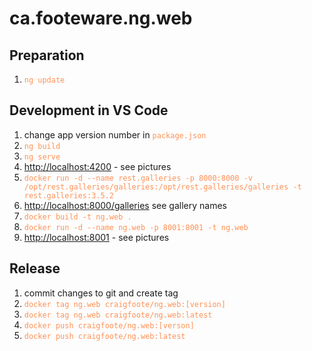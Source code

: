 # ca.footeware.ng.web

<style>
    code {
        background-color: transparent;
        color: #ff9154
    }
</style>

## Preparation

1. `ng update`

## Development in VS Code

1. change app version number in `package.json`
1. `ng build`
1. `ng serve`
1. <http://localhost:4200> - see pictures
1. `docker run -d --name rest.galleries -p 8000:8000 -v /opt/rest.galleries/galleries:/opt/rest.galleries/galleries -t rest.galleries:3.5.2`
1. <http://localhost:8000/galleries> see gallery names
1. `docker build -t ng.web .`
1. `docker run -d --name ng.web -p 8001:8001 -t ng.web`
1. <http://localhost:8001> - see pictures

## Release

1. commit changes to git and create tag
1. `docker tag ng.web craigfoote/ng.web:[version]`
1. `docker tag ng.web craigfoote/ng.web:latest`
1. `docker push craigfoote/ng.web:[verson]`
1. `docker push craigfoote/ng.web:latest`
